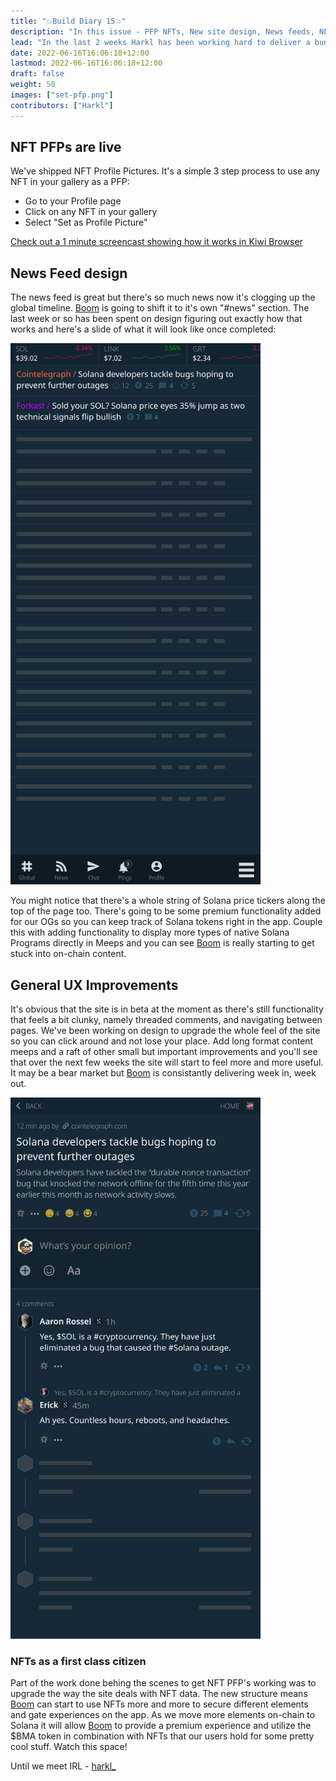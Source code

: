 ```yaml
---
title: "💥Build Diary 15💥"
description: "In this issue - PFP NFTs, New site design, News feeds, NFT data improvement."
lead: "In the last 2 weeks Harkl has been working hard to deliver a bunch of Boom NFT upgrades."
date: 2022-06-16T16:06:18+12:00
lastmod: 2022-06-16T16:06:18+12:00
draft: false
weight: 50
images: ["set-pfp.png"]
contributors: ["Harkl"]
---
```


## NFT PFPs are live

We've shipped NFT Profile Pictures. It's a simple 3 step process to use any NFT in your gallery as a PFP:

- Go to your Profile page
- Click on any NFT in your gallery
- Select "Set as Profile Picture"

[Check out a 1 minute screencast showing how it works in Kiwi Browser](https://vimeo.com/manage/videos/720922480)

## News Feed design

The news feed is great but there's so much news now it's clogging up the global timeline. [Boom](https://app.boom.army) is going to shift it to it's own "#news" section. The last week or so has been spent on design figuring out exactly how that works and here's a slide of what it will look like once completed:

<img src="boom-news.png" alt="Boom news" width="400"/>

You might notice that there's a whole string of Solana price tickers along the top of the page too. There's going to be some premium functionality added for our OGs so you can keep track of Solana tokens right in the app. Couple this with adding functionality to display more types of native Solana Programs directly in Meeps and you can see [Boom](https://app.boom.army) is really starting to get stuck into on-chain content.

## General UX Improvements

It's obvious that the site is in beta at the moment as there's still functionality that feels a bit clunky, namely threaded comments, and navigating between pages. We've been working on design to upgrade the whole feel of the site so you can click around and not lose your place. Add long format content meeps and a raft of other small but important improvements and you'll see that over the next few weeks the site will start to feel more and more useful. It may be a bear market but [Boom](https://app.boom.army) is consistantly delivering week in, week out.

<img src="boom-news-article.png" alt="Boom news" width="400"/>

### NFTs as a first class citizen

Part of the work done behing the scenes to get NFT PFP's working was to upgrade the way the site deals with NFT data. The new structure means [Boom](https://app.boom.army) can start to use NFTs more and more to secure different elements and gate experiences on the app. As we move more elements on-chain to Solana it will allow [Boom](https://app.boom.army) to provide a premium experience and utilize the $BMA token in combination with NFTs that our users hold for some pretty cool stuff. Watch this space!

Until we meet IRL - [harkl_](https://app.boom.army/harkl)